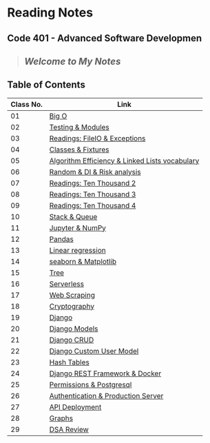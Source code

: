 # Reading Notes

## Code 401 - Advanced Software Developmen

> ## *Welcome to My Notes*

## Table of Contents

| Class No. | Link                                                                                                                 |
|-----------|----------------------------------------------------------------------------------------------------------------------|
| 01        | [Big O](https://muhammadqasemtarboush1.github.io/reading-notes/Class%2001/)                                          |
| 02        | [Testing & Modules](https://muhammadqasemtarboush1.github.io/reading-notes/Class%2002/)                              |
| 03        | [Readings: FileIO & Exceptions](https://muhammadqasemtarboush1.github.io/reading-notes/Class%2003/)                  |
| 04        | [Classes & Fixtures](https://muhammadqasemtarboush1.github.io/reading-notes/Class%2004/)                             |
| 05        | [Algorithm Efficiency & Linked Lists vocabulary](https://muhammadqasemtarboush1.github.io/reading-notes/Class%2005/) |
| 06        | [Random & DI & Risk analysis](https://muhammadqasemtarboush1.github.io/reading-notes/Class%2006/)                    |
| 07        | [Readings: Ten Thousand 2](https://muhammadqasemtarboush1.github.io/reading-notes/Class%2007/)                       |
| 08        | [Readings: Ten Thousand 3](https://muhammadqasemtarboush1.github.io/reading-notes/Class%2008/)                       |
| 09        | [Readings: Ten Thousand 4](https://muhammadqasemtarboush1.github.io/reading-notes/Class%2009/)                       |
| 10        | [Stack & Queue](https://muhammadqasemtarboush1.github.io/reading-notes/Class%2010/)                                  |
| 11        | [Jupyter & NumPy](https://muhammadqasemtarboush1.github.io/reading-notes/Class%2011/)                                |
| 12        | [Pandas](https://muhammadqasemtarboush1.github.io/reading-notes/Class%2012/)                                         |
| 13        | [Linear regression](https://muhammadqasemtarboush1.github.io/reading-notes/Class%2013/)                              |
| 14        | [seaborn & Matplotlib](https://muhammadqasemtarboush1.github.io/reading-notes/Class%2014/)                           |
| 15        | [Tree](https://muhammadqasemtarboush1.github.io/reading-notes/Class%2015/)                                           |
| 16        | [Serverless](https://muhammadqasemtarboush1.github.io/reading-notes/Class%2016/)                                     |
| 17        | [Web Scraping](https://muhammadqasemtarboush1.github.io/reading-notes/Class%2017/)                                   |
| 18        | [Cryptography](https://muhammadqasemtarboush1.github.io/reading-notes/Class%2018/)                                   |
| 19        | [Django](https://muhammadqasemtarboush1.github.io/reading-notes/Class%2019/)                                         |
| 20        | [Django Models](https://muhammadqasemtarboush1.github.io/reading-notes/Class%2020/)                                  |
| 21        | [Django CRUD](https://muhammadqasemtarboush1.github.io/reading-notes/Class%2021/)                                    |
| 22        | [Django Custom User Model](https://muhammadqasemtarboush1.github.io/reading-notes/Class%2022/)                       |
| 23        | [Hash Tables ](https://muhammadqasemtarboush1.github.io/reading-notes/Class%2023/)                                   |
| 24        | [Django REST Framework & Docker ](https://muhammadqasemtarboush1.github.io/reading-notes/Class%2024/)                |
| 25        | [Permissions & Postgresql ](https://muhammadqasemtarboush1.github.io/reading-notes/Class%2025/)                      |
| 26        | [Authentication & Production Server ](https://muhammadqasemtarboush1.github.io/reading-notes/Class%2026/)            |
| 27        | [API Deployment ](https://muhammadqasemtarboush1.github.io/reading-notes/Class%2027/)                                |
| 28        | [Graphs ](https://muhammadqasemtarboush1.github.io/reading-notes/Class%2028/)                                        |
| 29        | [DSA Review ](https://muhammadqasemtarboush1.github.io/reading-notes/Class%2029/)                                    |



